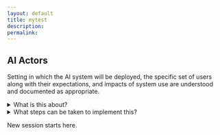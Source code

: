```yaml
---
layout: default
title: mytest
description: 
permalink:
---
```


## AI Actors ##

Setting in which the AI system will be deployed, the specific set of users along with their expectations, and impacts of system use are understood and documented as appropriate.

<details>
<summary>What is this about?</summary>

<p>Context includes the intended and actual setting in which it is deployed, the specific set of users, operators or subjects along with their expectations, concept of operations, intended purposes and impacts of system use, the necessary requirements to ensure the system can be optimally deployed and operated, potential negative impacts to individuals, groups, communities, organizations, and society and any other system or context specifications, or legal requirements, or impacts to the environment. Context may also include unintended, downstream, off-label, or other unforeseen scopes of application.              
<br>
A fundamental step to mapping context is having a broad and appropriate set of skills and perspectives at the table. Within an organization this means team composition- demographic, disciplinary, experiential- that can enhance creativity and the consideration of risks. Organizational management should recognize the importance of diversity beyond its business case. By providing license for all team members to freely engage in critical inquiry, management can work to ensure that pervasive institutional biases are not inadvertently squashing creativity. This commitment to diverse and inclusive teaming increases the ability of an organization to broaden their contextual perspectives, check their assumptions about context of use, recognize when systems are not functional within and out of the intended context, and identify constraints in real world applications that may lead to harmful impacts.</p>

</details>

<details>
<summary>What steps can be taken to implement this?</summary>
  <ul>
  <li> Plan and document the composition of AI design and development teams to reflect inter-disciplinary roles, competencies, skills and capacity for AI efforts; and ensure that team membership incorporates demographic diversity and broad domain expertise.</li>
  <li> Gain and maintain familiarity with the complexities and interdependencies of deployed AI systems; terminology and concepts from disciplines outside of AI practice such as the law, sociology, psychology, public policy, and systems design and engineering.</li>
  <li>  Maintain awareness of industry and technical standards and appropriate legal standards.</li>
  <li> Track, document or inventory the organization's AI systems, including existing systems and third-party entities associated with AI systems.</li>
  <li> Gain and maintain awareness for how to scientifically evaulate claims about AI system performance and benefits before launching into system design and development to enable adherence to responsible practices.</li>
  <li> Define and document the task, purpose, minimum functionality, and benefits of the AI system, and consider whether the project is worth pursuing.</li>
  <li> Define the context of use, including operational environment; impacts to individuals, groups, communities, organizations, and society; user characteristics; task; and social environment; determine the user and organizational requirements, including business requirements, user requirements, and technical requirements.</li>
  <li> Identify human-AI interaction and/or roles, such as whether the application will support human decision making, replace a human, and make predictions; plan for risks related to these configurations; and document requirements, roles, and responsibilities for human oversight of deployed systems.</li>
  </ul>

</details>

New session starts here.
